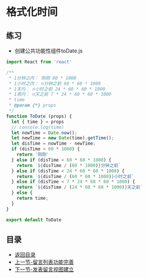 # 格式化时间

## 练习

* 创建公共功能性组件toDate.js
```js
import React from 'react'

/**
 * 1分钟之内： 刚刚 60 * 1000
 * 1小时之内： n分钟之前 60 * 60 * 1000
 * 1天内： n小时之前 24 * 60 * 60 * 1000
 * 1周内： n天之前 7 * 24 * 60 * 60 * 1000
 * time
 * @param {*} props 
 */
function ToDate (props) {
  let { time } = props
  // console.log(time)
  let nowTime = Date.now();
  let newTime = new Date(time).getTime();
  let disTime = nowTime - newTime;
  if (disTime < 60 * 1000) {
    return '刚刚'
  } else if (disTime < 60 * 60 * 1000) {
    return `${disTime / (60 * 1000)}分钟之前`
  } else if (disTime < 24 * 60 * 60 * 1000) {
    return `${disTime / (60 * 60 * 1000)}小时之前`
  } else if (disTime < 7 * 24 * 60 * 60 * 1000) {
    return `${disTime / (24 * 60 * 60 * 1000)}天之前`
  } else {
    return time;
  }
}

export default ToDate
```

## 目录

* [返回目录](../../README.md)
* [上一节-留言列表功能完善](../day-54/留言列表功能完善.md)
* [下一节-发表留言视图建立](../day-56/发表留言视图建立.md)